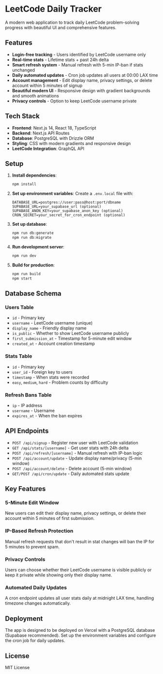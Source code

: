 # LeetCode Daily Tracker

A modern web application to track daily LeetCode problem-solving progress with beautiful UI and comprehensive features.

## Features

- **Login-free tracking** - Users identified by LeetCode username only
- **Real-time stats** - Lifetime stats + past 24h delta
- **Smart refresh system** - Manual refresh with 5-min IP-ban if stats unchanged
- **Daily automated updates** - Cron job updates all users at 00:00 LAX time
- **Account management** - Edit display name, privacy settings, or delete account within 5 minutes of signup
- **Beautiful modern UI** - Responsive design with gradient backgrounds and smooth animations
- **Privacy controls** - Option to keep LeetCode username private

## Tech Stack

- **Frontend**: Next.js 14, React 18, TypeScript
- **Backend**: Next.js API Routes
- **Database**: PostgreSQL with Drizzle ORM
- **Styling**: CSS with modern gradients and responsive design
- **LeetCode Integration**: GraphQL API

## Setup

1. **Install dependencies**:
   ```bash
   npm install
   ```

2. **Set up environment variables**:
   Create a `.env.local` file with:
   ```env
   DATABASE_URL=postgres://user:pass@host:port/dbname
   SUPABASE_URL=your_supabase_url (optional)
   SUPABASE_ANON_KEY=your_supabase_anon_key (optional)
   CRON_SECRET=your_secret_for_cron_endpoint (optional)
   ```

3. **Set up database**:
   ```bash
   npm run db:generate
   npm run db:migrate
   ```

4. **Run development server**:
   ```bash
   npm run dev
   ```

5. **Build for production**:
   ```bash
   npm run build
   npm start
   ```

## Database Schema

### Users Table
- `id` - Primary key
- `username` - LeetCode username (unique)
- `display_name` - Friendly display name
- `is_public` - Whether to show LeetCode username publicly
- `first_submission_at` - Timestamp for 5-minute edit window
- `created_at` - Account creation timestamp

### Stats Table
- `id` - Primary key
- `user_id` - Foreign key to users
- `timestamp` - When stats were recorded
- `easy`, `medium`, `hard` - Problem counts by difficulty

### Refresh Bans Table
- `ip` - IP address
- `username` - Username
- `expires_at` - When the ban expires

## API Endpoints

- `POST /api/signup` - Register new user with LeetCode validation
- `GET /api/stats/[username]` - Get user stats with 24h delta
- `POST /api/refresh/[username]` - Manual refresh with IP-ban logic
- `POST /api/account/update` - Update display name/privacy (5-min window)
- `POST /api/account/delete` - Delete account (5-min window)
- `GET/POST /api/cron/update` - Daily automated stats update

## Key Features

### 5-Minute Edit Window
New users can edit their display name, privacy settings, or delete their account within 5 minutes of first submission.

### IP-Based Refresh Protection
Manual refresh requests that don't result in stat changes will ban the IP for 5 minutes to prevent spam.

### Privacy Controls
Users can choose whether their LeetCode username is visible publicly or keep it private while showing only their display name.

### Automated Daily Updates
A cron endpoint updates all user stats daily at midnight LAX time, handling timezone changes automatically.

## Deployment

The app is designed to be deployed on Vercel with a PostgreSQL database (Supabase recommended). Set up the environment variables and configure the cron job for daily updates.

## License

MIT License
